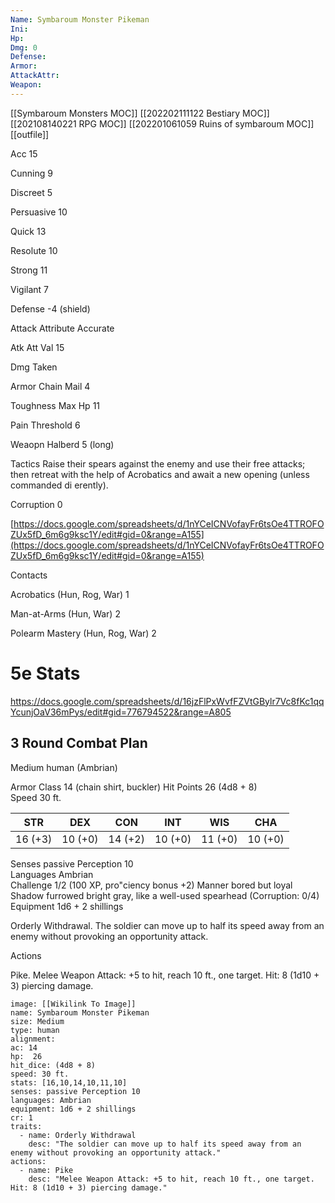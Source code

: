 ```yaml
---
Name: Symbaroum Monster Pikeman
Ini: 
Hp: 
Dmg: 0
Defense: 
Armor: 
AttackAttr: 
Weapon: 
---
```

[[Symbaroum Monsters MOC]]
[[202202111122 Bestiary MOC]]
[[202108140221 RPG MOC]]
[[202201061059 Ruins of symbaroum MOC]]
[[outfile]]

Acc 15

Cunning 9

Discreet 5

Persuasive 10

Quick 13

Resolute 10

Strong 11

Vigilant 7

Defense -4 (shield)

Attack Attribute Accurate

Atk Att Val 15

Dmg Taken

Armor Chain Mail 4

Toughness Max Hp 11

Pain Threshold 6

Weaopn Halberd 5 (long)

Tactics Raise their spears against the enemy and use their free attacks; then retreat with the help of Acrobatics and await a new opening (unless commanded di erently).

Corruption 0

[https://docs.google.com/spreadsheets/d/1nYCeICNVofayFr6tsOe4TTROFOZUx5fD_6m6g9ksc1Y/edit#gid=0&range=A155](https://docs.google.com/spreadsheets/d/1nYCeICNVofayFr6tsOe4TTROFOZUx5fD_6m6g9ksc1Y/edit#gid=0&range=A155)

Contacts

Acrobatics (Hun, Rog, War) 1

Man-at-Arms (Hun, War) 2

Polearm Mastery (Hun, Rog, War) 2

# 5e Stats 
https://docs.google.com/spreadsheets/d/16jzFlPxWvfFZVtGBylr7Vc8fKc1qqYcunjOaV36mPys/edit#gid=776794522&range=A805
## 3 Round Combat Plan
Medium human (Ambrian)

Armor Class 14 (chain shirt, buckler) 
Hit Points 26 (4d8 + 8)  
Speed 30 ft.

| STR     | DEX     | CON     | INT     | WIS     | CHA     |
| ------- | ------- | ------- | ------- | ------- | ------- |
| 16 (+3) | 10 (+0) | 14 (+2) | 10 (+0) | 11 (+0) | 10 (+0) |

Senses passive Perception 10  
Languages Ambrian  
Challenge 1/2 (100 XP, pro"ciency bonus +2) 
Manner bored but loyal  
Shadow furrowed bright gray, like a well-used spearhead (Corruption: 0/4) 
Equipment 1d6 + 2 shillings


Orderly Withdrawal. The soldier can move up to half its speed away from an enemy without provoking an opportunity attack.

Actions

Pike. Melee Weapon Attack: +5 to hit, reach 10 ft., one target. Hit: 8 (1d10 + 3) piercing damage.





```statblock
image: [[Wikilink To Image]]
name: Symbaroum Monster Pikeman
size: Medium
type: human
alignment:
ac: 14
hp:  26
hit_dice: (4d8 + 8)
speed: 30 ft.
stats: [16,10,14,10,11,10]
senses: passive Perception 10
languages: Ambrian
equipment: 1d6 + 2 shillings
cr: 1
traits:
  - name: Orderly Withdrawal
    desc: "The soldier can move up to half its speed away from an enemy without provoking an opportunity attack."
actions:
  - name: Pike
    desc: "Melee Weapon Attack: +5 to hit, reach 10 ft., one target. Hit: 8 (1d10 + 3) piercing damage."
```

